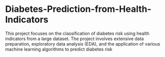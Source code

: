 # Diabetes-Prediction-from-Health-Indicators
This project focuses on the classification of diabetes risk using health indicators from a large dataset. The project involves extensive data preparation, exploratory data analysis (EDA), and the application of various machine learning algorithms to predict diabetes risk
